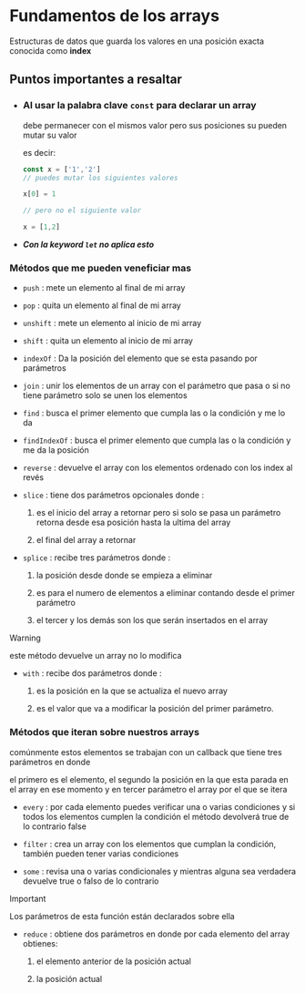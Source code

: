 # Fundamentos de los arrays

Estructuras de datos que guarda los valores en una posición exacta conocida como **index**

## Puntos importantes a resaltar

- ### Al usar la palabra clave  `const`  para declarar un array

    debe permanecer con el mismos  valor pero sus posiciones su pueden mutar su valor

    es decir:

    ```javascript
    const x = ['1','2']
    // puedes mutar los siguientes valores

    x[0] = 1

    // pero no el siguiente valor

    x = [1,2]
    ```

- _**Con la keyword  `let`  no aplica esto**_

### Métodos que me pueden veneficiar mas

- `push` : mete un elemento al final de mi array

- `pop` : quita un elemento al final de mi array

- `unshift` : mete un elemento al inicio de mi array

- `shift` : quita un elemento al inicio de mi array

- `indexOf` : Da la posición del elemento que se esta pasando por parámetros

- `join` : unir los elementos de un array con el parámetro que pasa o si no tiene parámetro solo se unen los elementos

- `find` : busca el primer elemento que cumpla las o la condición y me lo da

- `findIndexOf` : busca el primer elemento que cumpla las o la condición y me da la posición

- `reverse` : devuelve el array con los elementos ordenado con los index al revés

- `slice` : tiene dos parámetros opcionales donde :
  
  1. es el inicio del array a retornar pero si solo se pasa un parámetro retorna desde esa posición hasta la ultima del array

  2. el final del array a retornar

- `splice` : recibe tres parámetros donde :
  1. la posición desde donde se empieza a eliminar

  2. es para el numero de elementos a eliminar contando desde el primer parámetro

  3. el tercer y los demás son los que serán insertados en el array

> [!WARNING]
> este método devuelve un array no lo modifica

- `with` : recibe dos parámetros donde :
  1. es la posición en la que se actualiza el nuevo array

  2. es el valor que va a modificar la posición del primer parámetro.

### Métodos que iteran sobre nuestros arrays

 comúnmente estos elementos se trabajan con un callback que tiene tres parámetros en donde

el primero es el elemento, el segundo la posición en la que esta parada en el array en ese momento y en tercer parámetro el array por el que se itera

- `every` : por cada elemento puedes verificar una o varias condiciones y si todos los elementos cumplen la condición el método devolverá true de lo contrario false

- `filter` : crea un array con los elementos que cumplan la condición, también pueden tener varias condiciones

- `some` : revisa una o varias condicionales y mientras alguna sea verdadera devuelve true o falso de lo contrario

> [!IMPORTANT]
> Los parámetros de esta función están declarados sobre ella

- `reduce` : obtiene dos parámetros en donde por cada elemento del  array obtienes:
  1. el elemento anterior de la posición actual

  2. la posición actual

<!--## Ejercicios de lógica propuestos por Deepseeck -->
